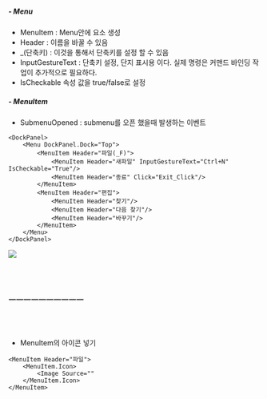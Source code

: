 
##### - Menu
  - MenuItem : Menu안에 요소 생성
  - Header : 이름을 바꿀 수 있음
  - _(단축키) : 이것을 통해서 단축키를 설정 할 수 있음
  - InputGestureText : 단축키 설정, 단지 표시용 이다. 실제 명령은 커맨드 바인딩 작업이 추가적으로 필요하다.
  - IsCheckable 속성 값을 true/false로 설정

##### - MenuItem
  - SubmenuOpened : submenu를 오픈 했을때 발생하는 이벤트

~~~
<DockPanel>
    <Menu DockPanel.Dock="Top">
        <MenuItem Header="파일(_F)">
            <MenuItem Header="새파일" InputGestureText="Ctrl+N" IsCheckable="True"/>
            <MenuItem Header="종료" Click="Exit_Click"/>
        </MenuItem>
        <MenuItem Header="편집">
            <MenuItem Header="찾기"/>
            <MenuItem Header="다음 찾기"/>
            <MenuItem Header="바꾸기"/>
        </MenuItem>
    </Menu>
</DockPanel>
~~~

<img src="https://user-images.githubusercontent.com/39178978/152794008-a5828c1a-bba4-440d-98e6-630b2c633433.png">

<br/><br/>

### ㅡㅡㅡㅡㅡㅡㅡㅡㅡㅡ

<br/><br/>

  - MenuItem의 아이콘 넣기

~~~
<MenuItem Header="파일">
    <MenuItem.Icon>
        <Image Source=""
    </MenuItem.Icon>
</MenuItem>
~~~
